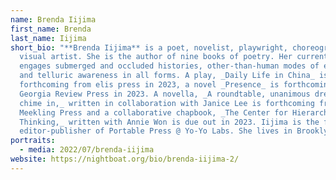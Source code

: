 ```yaml
---
name: Brenda Iijima
first_name: Brenda
last_name: Iijima
short_bio: "**Brenda Iijima** is a poet, novelist, playwright, choreographer and
  visual artist. She is the author of nine books of poetry. Her current work
  engages submerged and occluded histories, other-than-human modes of expression
  and telluric awareness in all forms. A play, _Daily Life in China_ is
  forthcoming from elis press in 2023, a novel _Presence_ is forthcoming from
  Georgia Review Press in 2023. A novella, _A roundtable, unanimous dreamers
  chime in,_ written in collaboration with Janice Lee is forthcoming from
  Meekling Press and a collaborative chapbook, _The Center for Hierarchical
  Thinking,_ written with Annie Won is due out in 2023. Iijima is the founding
  editor-publisher of Portable Press @ Yo-Yo Labs. She lives in Brooklyn. "
portraits:
  - media: 2022/07/brenda-iijima
website: https://nightboat.org/bio/brenda-iijima-2/
---
```

